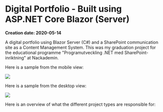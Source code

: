 # Digital Portfolio - Built using ASP.NET Core Blazor (Server)

**Creation date: 2020-05-14**

A digital portfolio using Blazor Server (C#) and a SharePoint communication site as a Content Management System. This was my graduation project for the educational programme "Programutveckling .NET med SharePoint-inriktning" at Nackademin.

Here is a sample from the mobile view:

![](gifs/preview-mobile)

Here is a sample from the desktop view:

![](gifs/preview-desktop.gif)

Here is an overview of what the different project types are responsible for:


